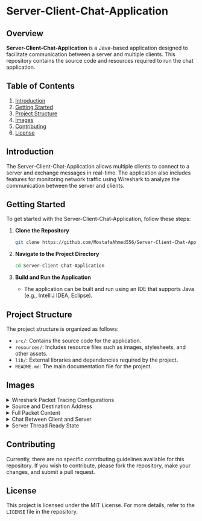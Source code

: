 # Server-Client-Chat-Application

## Overview
**Server-Client-Chat-Application** is a Java-based application designed to facilitate communication between a server and multiple clients. This repository contains the source code and resources required to run the chat application.

## Table of Contents
1. [Introduction](#introduction)
2. [Getting Started](#getting-started)
3. [Project Structure](#project-structure)
4. [Images](#images)
5. [Contributing](#contributing)
6. [License](#license)

## Introduction
The Server-Client-Chat-Application allows multiple clients to connect to a server and exchange messages in real-time. The application also includes features for monitoring network traffic using Wireshark to analyze the communication between the server and clients.

## Getting Started
To get started with the Server-Client-Chat-Application, follow these steps:

1. **Clone the Repository**
   ```sh
   git clone https://github.com/MostafaAhmed556/Server-Client-Chat-Application.git
   ```

2. **Navigate to the Project Directory**
   ```sh
   cd Server-Client-Chat-Application
   ```

3. **Build and Run the Application**
   - The application can be built and run using an IDE that supports Java (e.g., IntelliJ IDEA, Eclipse).

## Project Structure
The project structure is organized as follows:

- `src/`: Contains the source code for the application.
- `resources/`: Includes resource files such as images, stylesheets, and other assets.
- `lib/`: External libraries and dependencies required by the project.
- `README.md`: The main documentation file for the project.

## Images
<details>
<summary>Wireshark Packet Tracing Configurations</summary>

![Wireshark Packet Tracing Configurations](Images/1.png)

</details>

<details>
<summary>Source and Destination Address</summary>

![Source and Destination Address](Images/2.png)

</details>

<details>
<summary>Full Packet Content</summary>

![Full Packet Content](Images/3.png)

</details>

<details>
<summary>Chat Between Client and Server</summary>

![Chat Between Client and Server](Images/MileStone%202%20Complete.png)

</details>

<details>
<summary>Server Thread Ready State</summary>

![Server Thread Ready State](Images/Milestone%201%20Complete.png)

</details>

## Contributing
Currently, there are no specific contributing guidelines available for this repository. If you wish to contribute, please fork the repository, make your changes, and submit a pull request.

## License
This project is licensed under the MIT License. For more details, refer to the `LICENSE` file in the repository.
